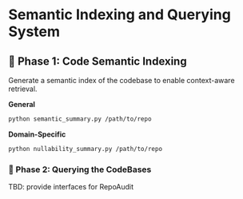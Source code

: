 # Semantic Indexing and Querying System

## 🚀 Phase 1: Code Semantic Indexing

Generate a semantic index of the codebase to enable context-aware retrieval.

**General**

```bash
python semantic_summary.py /path/to/repo
```

**Domain-Specific**

```bash
python nullability_summary.py /path/to/repo
```

### 🚀 Phase 2: Querying the CodeBases

TBD: provide interfaces for RepoAudit